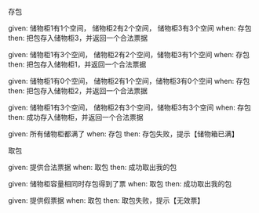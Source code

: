 存包

given: 储物柜1有1个空间， 储物柜2有2个空间， 储物柜3有3个空间 when: 存包 then: 把包存入储物柜3，并返回一个合法票据

given: 储物柜1有3个空间， 储物柜2有2个空间，储物柜3有1个空间 when: 存包 then: 把包存入储物柜1，并返回一个合法票据

given: 储物柜1有0个空间， 储物柜2有1个空间，储物柜3有0个空间 when: 存包 then: 把包存入储物柜2，并返回一个合法票据

given: 储物柜1有3个空间， 储物柜2有3个空间，储物柜3有3个空间 when: 存包 then: 成功存入储物柜，并返回一个合法票据

given: 所有储物柜都满了 when: 存包 then: 存包失败，提示【储物箱已满】


取包

given: 提供合法票据 when: 取包 then: 成功取出我的包

given: 储物柜容量相同时存包得到了票 when: 取包 then: 成功取出我的包

given: 提供假票据 when: 取包 then: 取包失败，提示【无效票】